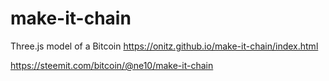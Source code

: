 # make-it-chain
Three.js model of a Bitcoin
https://onitz.github.io/make-it-chain/index.html

https://steemit.com/bitcoin/@ne10/make-it-chain
